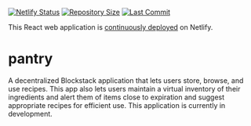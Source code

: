 [![Netlify Status](https://api.netlify.com/api/v1/badges/dc8a310b-1381-450b-9ae3-761edef105b3/deploy-status)](https://app.netlify.com/sites/p-pantry/deploys) [![Repository Size](https://img.shields.io/github/repo-size/p-lau/pantry)](https://img.shields.io/github/repo-size/p-lau/pantry) [![Last Commit](https://img.shields.io/github/last-commit/p-lau/pantry)](https://img.shields.io/github/repo-size/p-lau/pantry)

This React web application is [continuously deployed](https://p-pantry.netlify.com) on Netlify. 

# pantry
A decentralized Blockstack application that lets users store, browse, and use recipes. This app also lets users maintain a virtual inventory of their ingredients and alert them of items close to expiration and suggest appropriate recipes for efficient use. This application is currently in development.
